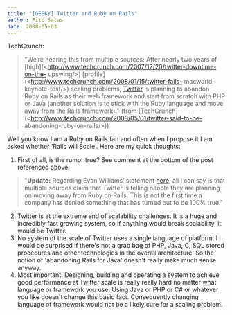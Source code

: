 ```yaml
---
title: "[GEEKY] Twitter and Ruby on Rails"
author: Pito Salas
date: 2008-05-03
---
```




TechCrunch:

> "We’re hearing this from multiple sources: After nearly two years of
> [high](<http://www.techcrunch.com/2007/12/20/twitter-downtime-on-the-
> upswing/>) [profile](<http://www.techcrunch.com/2008/01/15/twitter-fails-
> macworld-keynote-test/>) scaling problems,
> [Twitter](<http://www.twitter.com/>) is planning to abandon Ruby on Rails as
> their web framework and start from scratch with PHP or Java (another
> solution is to stick with the Ruby language and move away from the Rails
> framework)." (from
> [TechCrunch](<http://www.techcrunch.com/2008/05/01/twitter-said-to-be-
> abandoning-ruby-on-rails/>))

Well you know I am a Ruby on Rails fan and often when I propose it I am asked
whether 'Rails will Scale'. Here are my quick thoughts:

  1. First of all, is the rumor true? See comment at the bottom of the post referenced above:   

> "**Update:** Regarding Evan Williams’ statement
> [here](<http://twitter.com/ev/statuses/801530348>), all I can say is that
> multiple sources claim that Twitter is telling people they are planning on
> moving away from Ruby on Rails. This is not the first time a company has
> denied something that has turned out to be 100% true."

  2. Twitter is at the extreme end of scalability challenges. It is a huge and incredibly fast growing system, so if anything would break scalability, it would be Twitter.
  3. No system of the scale of Twitter uses a single language of platform. I would be surprised if there's not a grab bag of PHP, Java, C, SQL stored procedures and other technologies in the overall architecture. So the notion of 'abandoning Rails for Java' doesn't really make much sense anyway.
  4. Most important: Designing, building and operating a system to achieve good performance at Twitter scale is really really hard no matter what language or framework you use. Using Java or PHP or C# or whatever you like doesn't change this basic fact. Consequently changing language of framework would not be a likely cure for a scaling problem.


